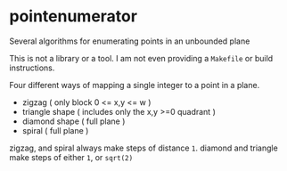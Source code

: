 # pointenumerator
Several algorithms for enumerating points in an unbounded plane

This is not a library or a tool. I am not even providing a `Makefile` or build instructions.

Four different ways of mapping a single integer to a point in a plane.

 * zigzag ( only block  0 <= x,y <= w )
 * triangle shape ( includes only the x,y >=0 quadrant )
 * diamond shape ( full plane )
 * spiral ( full plane )
 
zigzag, and spiral always make steps of distance `1`.
diamond and triangle make steps of either `1`, or `sqrt(2)`

 
